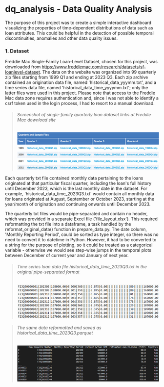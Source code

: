 # dq_analysis - Data Quality Analysis
The purpose of this project was to create a simple interactive dashboard visualizing the properties of time-dependent distributions of data such as loan attributes. This could be helpful in the detection of possible temporal discontinuities, anomalies and other data quality issues.

### 1. Dataset
Freddie Mac Single-Family Loan-Level Dataset, chosen for this project, was downloaded from https://www.freddiemac.com/research/datasets/sf-loanlevel-dataset. The data on the website was organized into 99 quarterly zip files starting from 1999 Q1 and ending at 2023 Q3. Each zip archive contained an origination data file, named 'historical_data_yyymm.txt', and a time series data file, named 'historical_data_time_yyyymm.txt'; only the latter files were used in this project. Please note that access to the Freddie Mac data zone requires authentication and, since I was not able to identify a csrf token used in the login process, I had to resort to a manual download.

> ###### Screenshot of single-family quarterly loan dataset links at Freddie Mac download site
> ![](img/freddie_mac/01_StandardDataSet_screenshot_600x160.png)

Each quarterly txt file contained monthly data pertaining to the loans originated at that particular fiscal quarter, including the loan's full history until December 2023, which is the last monthly date in the dataset. For example, 'historical_data_time_2023Q3.txt' would contain all monthly data for loans originated at August, September or October 2023, starting at the year/month of origination and continuing onwards until December 2023. 

The quarterly txt files would be pipe-separated and contain no header, which was provided in a separate Excel file ('file_layout.xlsx'). This required reformatting the txt file into a dataframe, a task handled by the reformat_original_data() function in prepare_data.py. The date column, 'Monthly Reporting Period', could be sorted as type integer, so there was no need to convert it to datetime in Python. However, it had to be converted to a string for the purpose of plotting, so it could be treated as a categorical variable - otherwise we would see step-wise jumps in the temporal plots between December of current year and January of next year.

> ###### Time series loan data file historical_data_time_2023Q3.txt in the original pipe-separated format
> ![](img/freddie_mac/02_PipeSeparatedFile_screenshot.png)

> ###### The same data reformatted and saved as historical_data_time_2023Q3.parquet
> ![](img/freddie_mac/03_ReformattedFile_screenshot.png)


